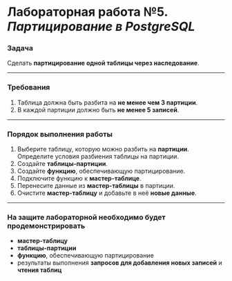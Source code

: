 # Лабораторная работа №5. *Партицирование в PostgreSQL*

### Задача

Сделать **партицирование одной таблицы через наследование**.

---

### Требования

1. Таблица должна быть разбита на **не менее чем 3 партиции**.
2. В каждой партиции должно быть **не менее 5 записей**.

---

### Порядок выполнения работы

1. Выберите таблицу, которую можно разбить на **партиции**. Определите условия разбиения таблицы на партиции.
2. Создайте **таблицы-партиции**.
3. Создайте **функцию**, обеспечивающую партицирование.
4. Подключите функцию к **мастер-таблице**.
5. Перенесите данные из **мастер-таблицы** в партиции.
6. Очистите **мастер-таблицу** и добавьте в неё **новые данные**.

---

### На защите лабораторной необходимо будет продемонстрировать

- **мастер-таблицу**
- **таблицы-партиции**
- **функцию**, обеспечивающую партицирование
- результаты выполнения **запросов для добавления новых записей** и **чтения таблиц**  
